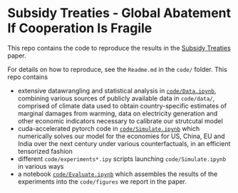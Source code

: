 # Subsidy Treaties - Global Abatement If Cooperation Is Fragile

This repo contains the code to reproduce the results in the [Subsidy Treaties](https://github.com/jonas-metzger/subsidy-treaties/tree/main/paper/Subsidy_Treaties-Jonas_Metzger.pdf) paper.


For details on how to reproduce, see the `Readme.md` in the `code/` folder. This repo contains 
- extensive datawrangling and statistical analysis in [`code/Data.ipynb`](https://github.com/Jonas-Metzger/subsidy-treaties/blob/main/code/Data.ipynb), combining various sources of publicly available data in `code/data/`, comprised of  climate data used to obtain country-specific estimates of marginal damages from warming, data on electricity generation and other economic indicators necessary to calibrate our strutcutal model
- cuda-accelerated pytorch code in [`code/Simulate.ipynb`](https://github.com/Jonas-Metzger/subsidy-treaties/blob/main/code/Simulate.ipynb) which numerically solves our model for the economies for US, China, EU and India over the next century under various counterfactuals, in an efficient tensorized fashion
- different `code/experiments*.ipy` scripts launching `code/Simulate.ipynb` in various ways 
- a notebook [`code/Evaluate.ipynb`](https://github.com/Jonas-Metzger/subsidy-treaties/blob/main/code/Evaluate.ipynb) which assembles the results of the experiments into the `code/figures` we report in the paper.
